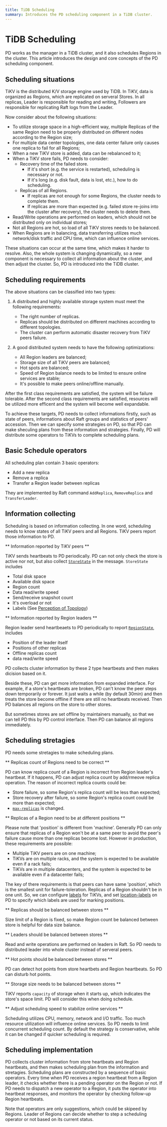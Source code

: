 ```yaml
---
title: TiDB Scheduling
summary: Introduces the PD scheduling component in a TiDB cluster.
---
```


# TiDB Scheduling

PD works as the manager in a TiDB cluster, and it also schedules Regions in the
cluster. This article introduces the design and core concepts of the PD scheduling component.

## Scheduling situations

TiKV is the distributed K/V storage engine used by TiDB. In TiKV, data is
organized as Regions, which are replicated on serveral Stores. In all replicas,
Leader is responsible for reading and writing, Followers are responsible for
replicating Raft logs from the Leader.

Now consider about the following situations:

* To utilize storage space in a high-efficient way, multiple Replicas of the same Region need to be properly distributed on different nodes according to the Region size;
* For multiple data center topologies, one data center failure only causes one replica to fail for all Regions;
* When a new TiKV store is added, data can be rebalanced to it;
* When a TiKV store fails, PD needs to consider:
    * Recovery time of the failed store.
        * If it's short (e.g. the service is restarted), scheduling is necessary
          or not.
        * If it's long (e.g. disk fault, data is lost, etc.), how to do scheduling.
    * Replicas of all Regions.
        * If replicas are not enough for some Regions, the cluster needs to complete them.
        * If replicas are more than expected (e.g. failed store re-joins into the
          cluster after recovery), the cluster needs to delete them.
* Read/Write operations are performed on leaders, which should not be distributed
  only on individual stores;
* Not all Regions are hot, so load of all TiKV stores needs to be balanced.
* When Regions are in balancing, data transferring utilizes much network/disk
  traffic and CPU time, which can influence online services.

These situations can occur at the same time, which makes it harder to resolve.
Also, the whole system is changing dynamically, so a new component is necessary
to collect all information about the cluster, and then adjust the cluster. So,
PD is introduced into the TiDB cluster.

## Scheduling requirements

The above situations can be classified into two types:

1. A distributed and highly available storage system must meet the following requirements:

    * The right number of replicas.
    * Replicas should be distributed on different machines according to different topologies.
    * The cluster can perform automatic disaster recovery from TiKV peers failure.

2. A good distributed system needs to have the following optimizations:

    * All Region leaders are balanced;
    * Storage size of all TiKV peers are balanced;
    * Hot spots are balanced;
    * Speed of Region balance needs to be limited to ensure online services are stable;
    * It's possible to make peers online/offline manually.

After the first class requirements are satisfied, the system will be failure tolerable. 
After the second class requirements are satisfied, resources will be utilized more
efficent and the system will become well expandable.

To achieve these targets, PD needs to collect informations firstly, such as state of peers,
informations about Raft groups and statistics of peers' accession. Then we can specify
some strategies on PD, so that PD can make sheculing plans from these information and
strategies. Finally, PD will distribute some operators to TiKVs to complete scheduling plans.

## Basic Schedule operators

All scheduling plan contain 3 basic operators:

* Add a new replica
* Remove a replica
* Transfer a Region leader between replicas

They are implemented by Raft command `AddReplica`, `RemoveReplica` and `TransferLeader`.

## Information collecting

Scheduling is based on information collecting. In one word, scheduling needs to know
states of all TiKV peers and all Regions. TiKV peers report those information to PD.

** Information reported by TiKV peers **

TiKV sends heartbeats to PD periodically. PD can not only check the store is active
nor not, but also collect [`StoreState`](https://github.com/pingcap/kvproto/blob/release-3.1/proto/pdpb.proto#L421)
in the message. `StoreState` includes

* Total disk space
* Available disk space
* Region count
* Data read/write speed
* Send/receive snapshot count
* It's overload or not
* Labels (See [Perception of Topology](/location-awareness.md))

** Information reported by Region leaders **

Region leader send heartbeaets to PD periodically to report [`RegionState`](https://github.com/pingcap/kvproto/blob/release-3.1/proto/pdpb.proto#L271),
includes

* Position of the leader itself
* Positions of other replicas
* Offline replicas count
* data read/write speed

PD collects cluster information by these 2 type heartbeats and then makes dicision based on it.

Beside these, PD can get more information from expanded interface. For example,
if a store's heartbeats are broken, PD can't know the peer steps down temporarily or forever.
It just waits a while (by default 30min) and then treats the store become offline if there
are still no heartbeats received. Then PD balances all regions on the store to other stores.

But sometimes stores are set offline by maintainers manually, so that we can tell PD this by
PD control interface. Then PD can balance all regions immediately.

## Scheduling stretagies

PD needs some stretagies to make scheduling plans.

** Replicas count of Regions need to be correct **

PD can know replica count of a Region is incorrect from Region leader's heartbeat. If it happens,
PD can adjust replica count by add/rmeove replica operation. The reason of incorrect replica counts
could be:

* Store failure, so some Region's replica count will be less than expected;
* Store recovery after failure, so some Region's replica count could be more than expected;
* [`max-replicas`](https://github.com/pingcap/pd/blob/v4.0.0-beta/conf/config.toml#L95) is changed.

** Replicas of a Region need to be at different positions **

Please note that 'position' is different from 'machine'. Generally PD can only ensure that
replicas of a Region won't be at a same peer to avoid the peer's failure cause more than one
replicas become lost. However in production, these requirements are possible:

* Multiple TiKV peers are on one machine;
* TiKVs are on multiple racks, and the system is expected to be available even if a rack fails;
* TiKVs are in multiple datacenters, and the system is expected to be available even if a datacenter fails;

The key of there requirements is that peers can have same 'position', which is the smallest unit
for failure-toleration. Replicas of a Region shouldn't be in one unit. So, we can configure
[labels](https://github.com/tikv/tikv/blob/v4.0.0-beta/etc/config-template.toml#L140) for TiKVs,
and set [location-labels](https://github.com/pingcap/pd/blob/v4.0.0-beta/conf/config.toml#L100) on PD
to specify which labels are used for marking positions.

** Replicas should be balanced between stores **

Size limit of a Region is fixed, so make Region count be balanced between store is helpful for data size balance.

** Leaders should be balanced between stores **

Read and write operations are performed on leaders in Raft. So PD needs to distributed leader into whole cluster
instead of serveral peers.

** Hot points should be balanced between stores **

PD can detect hot points from store heartbets and Region heartbeats. So PD can disturb hot points.

** Storage size needs to be balanced between stores **

TiKV reports `capacity` of storage when it starts up, which indicates the store's space limit. PD will consider this
when doing schedule.

** Adjust scheduling speed to stabilize online services **

Scheduling utilizes CPU, memory, network and I/O traffic. Too much resource utilization will influence
online services. So PD needs to limit concurrent scheduling count. By default the strategy is conservative,
while it can be changed if quicker scheduling is required.

## Scheduling implementation

PD collects cluster information from store heartbeats and Region heartbeats, and then makes scheduling plan
from the information and stretagies. Scheduling plans are constructed by a sequence of basic operators.
Every time when PD receives a region heartbeat from a Region leader, it checks whether there is a pending
operator on the Region or not. If PD needs to dispatch a new operator to a Region, it puts the operator into
heartbeat responses, and monitors the operator by checking follow-up Region heartbeats.

Note that operators are only suggestions, which could be skipeed by Regions. Leader of Regions can decide
whether to step a scheduling operator or not based on its current status.
